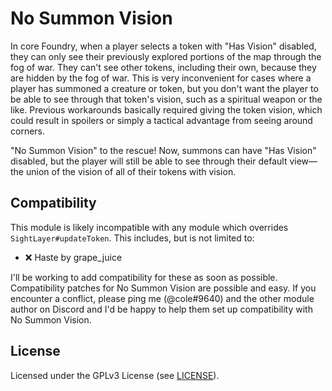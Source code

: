 # No Summon Vision

In core Foundry, when a player selects a token with "Has Vision" disabled, they can only see their previously explored portions of the map through the fog of war.
They can't see other tokens, including their own, because they are hidden by the fog of war.
This is very inconvenient for cases where a player has summoned a creature or token, but you don't want the player to be able to see through that token's vision, such as a spiritual weapon or the like.
Previous workarounds basically required giving the token vision, which could result in spoilers or simply a tactical advantage from seeing around corners.

"No Summon Vision" to the rescue!
Now, summons can have "Has Vision" disabled, but the player will still be able to see through their default view—the union of the vision of all of their tokens with vision.

## Compatibility

This module is likely incompatible with any module which overrides `SightLayer#updateToken`. This includes, but is not limited to:

- ❌ Haste by grape_juice

I'll be working to add compatibility for these as soon as possible.
Compatibility patches for No Summon Vision are possible and easy.
If you encounter a conflict, please ping me (@cole#9640) and the other module author on Discord and I'd be happy to help them set up compatibility with No Summon Vision.

## License

Licensed under the GPLv3 License (see [LICENSE](LICENSE)).
